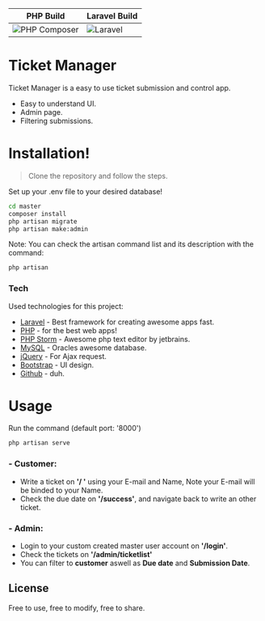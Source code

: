 | PHP Build | Laravel Build |
|-----------|---------------|
| ![PHP Composer](https://github.com/MilanMolnar/Ticket-manager/workflows/PHP%20Composer/badge.svg) | ![Laravel](https://github.com/MilanMolnar/Ticket-manager/workflows/Laravel/badge.svg) |

# Ticket Manager
Ticket Manager is a easy to use ticket submission and control app.

  - Easy to understand UI.
  - Admin page.
  - Filtering submissions.

# Installation!

> Clone the repository and follow the steps.

Set up your .env file to your desired database!
```sh
cd master
composer install
php artisan migrate
php artisan make:admin
```
Note: You can check the artisan command list and its description with the command:
```sh
php artisan
```

### Tech

Used technologies for this project:

* [Laravel] - Best framework for creating awesome apps fast.
* [PHP] - for the best web apps!
* [PHP Storm] - Awesome php text editor by jetbrains.
* [MySQL] - Oracles awesome database.
* [jQuery] - For Ajax request.
* [Bootstrap] - UI design.
* [Github] - duh.

# Usage
Run the command (default port: '8000')
```sh
php artisan serve
```

### - Customer:
- Write a ticket on **'/ '** using your E-mail and Name, Note your E-mail will be binded to your Name.
- Check the due date on **'/success'**, and navigate back to write an other ticket.
### - Admin:
- Login to your custom created master user account on **'/login'**.
- Check the tickets on **'/admin/ticketlist'**
- You can filter to **customer** aswell as **Due date** and **Submission Date**.


License
----
Free to use, free to modify, free to share.

[//]: # (These are reference links used in the body of this note and get stripped out when the markdown processor does its job. There is no need to format nicely because it shouldn't be seen. Thanks SO - http://stackoverflow.com/questions/4823468/store-comments-in-markdown-syntax)


   [MySQL]: <https://www.mysql.com/>
   [Github]: <https://github.com/>
   [Bootstrap]: <https://getbootstrap.com/>
   [jQuery]: <http://jquery.com>
   [Laravel]: <https://laravel.com/>
   [Php]: <https://www.php.net/>
   [PHP storm]: <https://www.jetbrains.com/phpstorm/>
